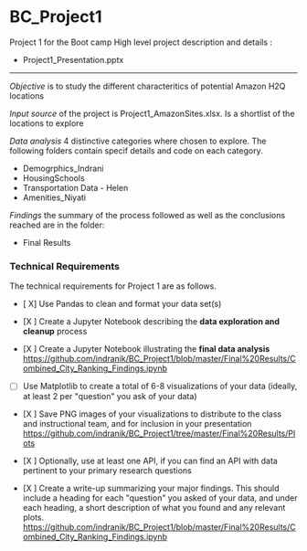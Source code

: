 # BC_Project1

Project 1 for the Boot camp
High level project description and details :

- Project1_Presentation.pptx

---

*Objective* is to study the different characteritics of potential Amazon H2Q locations

*Input source* of the project is Project1_AmazonSites.xlsx. Is a shortlist of the locations to explore 

*Data analysis*  4 distinctive categories where chosen to explore. The following folders contain specif details and code on each category.

 - Demogrphics_Indrani
 - HousingSchools
 - Transportation Data - Helen
 - Amenities_Niyati

*Findings* the summary of the process followed as well as the conclusions reached are in the folder:

- Final Results 
 

### Technical Requirements

The technical requirements for Project 1 are as follows.

- [ X] Use Pandas to clean and format your data set(s)
  
- [X ] Create a Jupyter Notebook describing the **data exploration and cleanup** process
- [X ] Create a Jupyter Notebook illustrating the **final data analysis**
https://github.com/indranik/BC_Project1/blob/master/Final%20Results/Combined_City_Ranking_Findings.ipynb


- [ ] Use Matplotlib to create a total of 6-8 visualizations of your data (ideally, at least 2 per "question" you ask of your data)
- [X ] Save PNG images of your visualizations to distribute to the class and instructional team, and for inclusion in your presentation
 https://github.com/indranik/BC_Project1/tree/master/Final%20Results/Plots

- [X ] Optionally, use at least one API, if you can find an API with data pertinent to your primary research questions

- [X ] Create a write-up summarizing your major findings. This should include a heading for each "question" you asked of your data, and under each heading, a short description of what you found and any relevant plots.
https://github.com/indranik/BC_Project1/blob/master/Final%20Results/Combined_City_Ranking_Findings.ipynb

